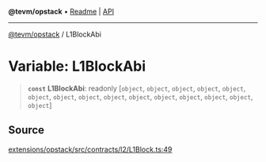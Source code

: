 **@tevm/opstack** • [Readme](../README.md) \| [API](../globals.md)

***

[@tevm/opstack](../README.md) / L1BlockAbi

# Variable: L1BlockAbi

> **`const`** **L1BlockAbi**: readonly [`object`, `object`, `object`, `object`, `object`, `object`, `object`, `object`, `object`, `object`, `object`, `object`, `object`, `object`, `object`]

## Source

[extensions/opstack/src/contracts/l2/L1Block.ts:49](https://github.com/evmts/tevm-monorepo/blob/main/extensions/opstack/src/contracts/l2/L1Block.ts#L49)
